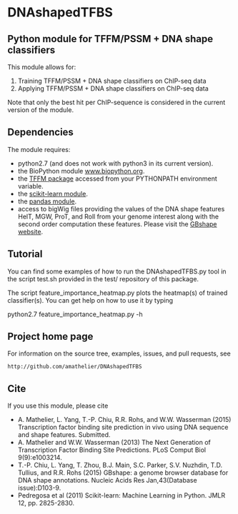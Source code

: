 # DNAshapedTFBS

## Python module for TFFM/PSSM + DNA shape classifiers

This module allows for:

1. Training TFFM/PSSM + DNA shape classifiers on ChIP-seq data
2. Applying TFFM/PSSM + DNA shape classifiers on ChIP-seq data

Note that only the best hit per ChIP-sequence is considered in the current
version of the module.

## Dependencies

The module requires:

* python2.7 (and does not work with python3 in its current
version).
* the BioPython module www.biopython.org.
* the [TFFM package](http://cisreg.cmmt.ubc.ca/TFFM/doc/index.html) accessed from your
PYTHONPATH environment variable.
* the [scikit-learn module](http://scikit-learn.org/stable).
* the [pandas module](http://pandas.pydata.org).
* access to bigWig files providing the values of the DNA shape features HelT,
MGW, ProT, and Roll from your genome interest along with the second order
computation these features. Please visit the
[GBshape website](rohsdb.cmb.usc.edu/GBshape).

## Tutorial

You can find some examples of how to run the DNAshapedTFBS.py tool in the script
test.sh provided in the test/ repository of this package.

The script feature_importance_heatmap.py plots the heatmap(s) of trained
classifier(s). You can get help on how to use it by typing

python2.7 feature_importance_heatmap.py -h

## Project home page

For information on the source tree, examples, issues, and pull requests, see

    http://github.com/amathelier/DNAshapedTFBS

## Cite

If you use this module, please cite

* A. Mathelier, L. Yang, T.-P. Chiu, R.R. Rohs, and W.W. Wasserman (2015)
Transcription factor binding site prediction in vivo using DNA sequence and
shape features. Submitted.
* A. Mathelier and W.W. Wasserman (2013) The Next Generation of Transcription
Factor Binding Site Predictions. PLoS Comput Biol 9(9):e1003214.
* T.-P. Chiu, L. Yang, T. Zhou, B.J. Main, S.C. Parker, S.V. Nuzhdin, T.D.
Tullius, and R.R. Rohs (2015) GBshape: a genome browser database for DNA shape
annotations. Nucleic Acids Res Jan,43(Database issue):D103-9.
* Pedregosa et al (2011) Scikit-learn: Machine Learning in Python. JMLR 12, 
pp. 2825-2830.
